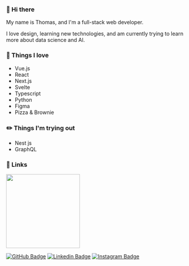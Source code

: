 ### 👋 Hi there 
My name is Thomas, and I'm a full-stack web developer.

I love design, learning new technologies, and am currently trying to learn more about data science and AI.

### :tada: Things I love 

- Vue.js
- React
- Next.js
- Svelte
- Typescript
- Python
- Figma
- Pizza & Brownie

### :pencil2: Things I'm trying out 

- Nest js
- GraphQL

### :link: Links 

<a href="http://www.glyde.com.br" ><img src="http://www.glyde.com.br/images/Logo w font.png" width=200 /></a>

[![GitHub Badge](https://img.shields.io/github/followers/TGlide?label=follow&style=social)](https://github.com/TGlide)
[![Linkedin Badge](https://img.shields.io/badge/-LinkedIn-blue?style=flat-square&logo=Linkedin&logoColor=white&link=https://www.linkedin.com/in/thomas-gl)](https://www.linkedin.com/in/thomas-gl)
[![Instagram Badge](https://img.shields.io/badge/-Instagram-purple?style=flat-square&logo=Instagram&logoColor=white&link=https://www.instagram.com/thomglopes)](https://www.instagram.com/thomglopes)
